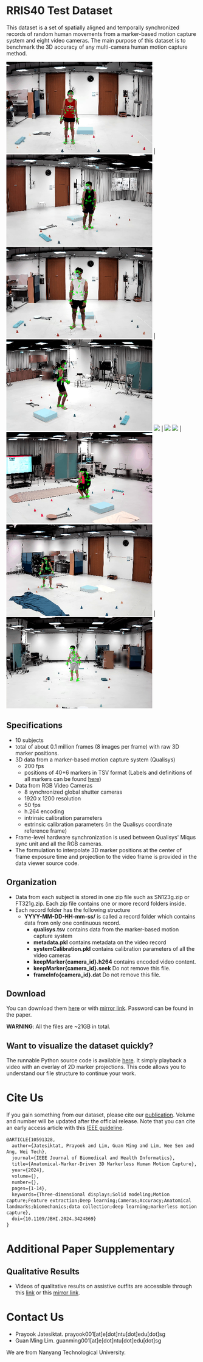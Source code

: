 # RRIS40 Test Dataset
This dataset is a set of spatially aligned and temporally synchronized records of random human movements from a marker-based motion capture system and eight video cameras. The main purpose of this dataset is to benchmark the 3D accuracy of any multi-camera human motion capture method.  

![](gif/FT026g.gif) | ![](gif/FT027g.gif)
![](gif/FT028g.gif) | ![](gif/SN345g.gif)
![](gif/SN349g.gif) | ![](gif/SN367g.gif)
![](gif/SN390g.gif) | ![](gif/SN399g.gif)
![](gif/SN400g.gif) | ![](gif/SN501g.gif)

## Specifications
- 10 subjects
- total of about 0.1 million frames (8 images per frame) with raw 3D marker positions.
- 3D data from a marker-based motion capture system (Qualisys)
    - 200 fps
    - positions of 40+6 markers in TSV format (Labels and definitions of all markers can be found [here](https://koonyook.github.io/rris40/markers))
- Data from RGB Video Cameras
    - 8 synchronized global shutter cameras
    - 1920 x 1200 resolution
    - 50 fps
    - h.264 encoding
    - intrinsic calibration parameters
    - extrinsic calibration parameters (in the Qualisys coordinate reference frame)
- Frame-level hardware synchronization is used between Qualisys' Miqus sync unit and all the RGB cameras. 
- The formulation to interpolate 3D marker positions at the center of frame exposure time and projection to the video frame is provided in the data viewer source code.  
    
## Organization
- Data from each subject is stored in one zip file such as SN123g.zip or FT321g.zip. Each zip file contains one or more record folders inside.
- Each record folder has the following structure
    - **YYYY-MM-DD-HH-mm-ss/** is called a record folder which contains data from only one continuous record.
        - **qualisys.tsv** contains data from the marker-based motion capture system
        - **metadata.pkl** contains metadata on the video record
        - **systemCalibration.pkl** contains calibration parameters of all the video cameras
        - **keepMarker{camera_id}.h264** contains encoded video content.
        - **keepMarker{camera_id}.seek** Do not remove this file.
        - **frameInfo{camera_id}.dat** Do not remove this file. 
    
## Download
You can download them [here](https://entuedu-my.sharepoint.com/:f:/g/personal/guanming001_e_ntu_edu_sg/Ei3fcq8jXB1DoueH6PK0V98BcIF1uPC_qA5xAkO_VQHJsA) or with [mirror link](https://e.pcloud.link/publink/show?code=kZ95nxZxG6jQ8Fo7eVopdemakSDBXPyoISy).
Password can be found in the paper.

**WARNING**: All the files are ~21GB in total.

## Want to visualize the dataset quickly?
The runnable Python source code is available [here](https://github.com/koonyook/rris40DataViewer). It simply playback a video with an overlay of 2D marker projections. This code allows you to understand our file structure to continue your work.

# Cite Us
If you gain something from our dataset, please cite our [publication](https://doi.org/10.1109/JBHI.2024.3424869).
Volume and number will be updated after the official release. Note that you can cite an early access article with this [IEEE guideline](https://journals.ieeeauthorcenter.ieee.org/wp-content/uploads/sites/7/IEEE_Reference_Guide.pdf). 

```
@ARTICLE{10591328,
  author={Jatesiktat, Prayook and Lim, Guan Ming and Lim, Wee Sen and Ang, Wei Tech},
  journal={IEEE Journal of Biomedical and Health Informatics}, 
  title={Anatomical-Marker-Driven 3D Markerless Human Motion Capture}, 
  year={2024},
  volume={},
  number={},
  pages={1-14},
  keywords={Three-dimensional displays;Solid modeling;Motion capture;Feature extraction;Deep learning;Cameras;Accuracy;Anatomical landmarks;biomechanics;data collection;deep learning;markerless motion capture},
  doi={10.1109/JBHI.2024.3424869}
}
```

# Additional Paper Supplementary

## Qualitative Results 
- Videos of qualitative results on assistive outfits are accessible through this [link](https://entuedu-my.sharepoint.com/:f:/g/personal/guanming001_e_ntu_edu_sg/EiI-kItTnDBFuzJGuHU0134BKuuj2CJIjEhVlsri73G4ig?e=mL67k1) or this [mirror link](https://e.pcloud.link/publink/show?code=kZx5nxZQIpsSxuFNJhAzmDluIe2Xy7FjuBX).

# Contact Us
- Prayook Jatesiktat. prayook001[at]e[dot]ntu[dot]edu[dot]sg
- Guan Ming Lim. guanming001[at]e[dot]ntu[dot]edu[dot]sg

We are from Nanyang Technological University.
